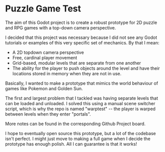 # Puzzle Game Test

The aim of this Godot project is to create a robust prototype for 2D puzzle and RPG games with a top-down camera perspective.

I decided that this project was necessary because I did not see any Godot tutorials or examples of this very specific set of mechanics. By that I mean:

* A 2D topdown camera perspective
* Free, cardinal player movement
* Grid-based, modular levels that are separate from one another
* The ability for the player to push objects around the level and have their locations stored in memory when they are not in use.

Basically, I wanted to make a prototype that mimics the world behaviour of games like Pokemon and Golden Sun.

The first and largest problem that I tackled was having separate levels that can be loaded and unloaded. I solved this using a manual scene switcher script, which is why the repo is named "warptest" -- the player is warped between levels when they enter "portals".

More notes can be found in the corresponding Github Project board.

I hope to eventually open source this prototype, but a lot of the codebase isn't perfect. I might just move to making a full game when I decide the prototype has enough polish. All I can guarantee is that it works!
